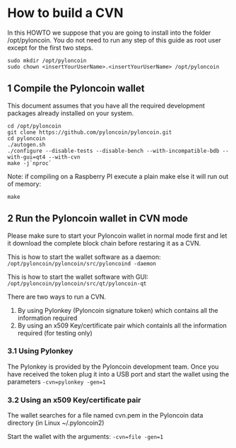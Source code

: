 # How to build a CVN
In this HOWTO we suppose that you are going to install into the folder /opt/pyloncoin. You do not need to run any step of this guide as root user except for the first two steps.
```
sudo mkdir /opt/pyloncoin
sudo chown <insertYourUserName>.<insertYourUserName> /opt/pyloncoin
```
## 1 Compile the Pyloncoin wallet
This document assumes that you have all the required development packages already installed on your system.
```
cd /opt/pyloncoin
git clone https://github.com/pyloncoin/pyloncoin.git
cd pyloncoin
./autogen.sh
./configure --disable-tests --disable-bench --with-incompatible-bdb --with-gui=qt4 --with-cvn
make -j`nproc`
```

Note: if compiling on a Raspberry PI execute a plain make else it will run out of memory:  
```
make
```

## 2 Run the Pyloncoin wallet in CVN mode
Please make sure to start your Pyloncoin wallet in normal mode first and let it download the complete block chain before restaring it as a CVN.

This is how to start the wallet software as a daemon:  
```/opt/pyloncoin/pyloncoin/src/pyloncoind -daemon ```

This is how to start the wallet software with GUI:  
```/opt/pyloncoin/pyloncoin/src/qt/pyloncoin-qt ```

There are two ways to run a CVN.  
1. By using Pylonkey (Pyloncoin signature token) which contains all the information required  
2. By using an x509 Key/certificate pair which containls all the information required (for testing only)  

### 3.1 Using Pylonkey
The Pylonkey is provided by the Pyloncoin development team. Once you have received the token plug it into a USB port and start the wallet using the parameters ```-cvn=pylonkey -gen=1 ```
### 3.2 Using an x509 Key/certificate pair
The wallet searches for a file named cvn.pem in the Pyloncoin data directory (in Linux ~/.pyloncoin2)

Start the wallet with the arguments: ```-cvn=file -gen=1 ```
